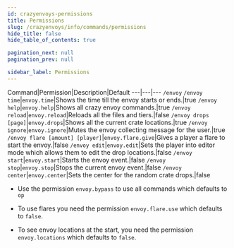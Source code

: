 ```yaml
---
id: crazyenvoys-permissions
title: Permissions
slug: /crazyenvoys/info/commands/permissions
hide_title: false
hide_table_of_contents: true

pagination_next: null
pagination_prev: null

sidebar_label: Permissions
---
```

Command|Permission|Description|Default
---|---|---
`/envoy` `/envoy time`|`envoy.time`|Shows the time till the envoy starts or ends.|true
`/envoy help`|`envoy.help`|Shows all crazy envoy commands.|true
`/envoy reload`|`envoy.reload`|Reloads all the files and tiers.|false
`/envoy drops [page]`|`envoy.drops`|Shows all the current crate locations.|true
`/envoy ignore`|`envoy.ignore`|Mutes the envoy collecting message for the user.|true
`/envoy flare [amount] [player]`|`envoy.flare.give`|Gives a player a flare to start the envoy.|false
`/envoy edit`|`envoy.edit`|Sets the player into editor mode which allows them to edit the drop locations.|false
`/envoy start`|`envoy.start`|Starts the envoy event.|false
`/envoy stop`|`envoy.stop`|Stops the current envoy event.|false
`/envoy center`|`envoy.center`|Sets the center for the random crate drops.|false

* Use the permission `envoy.bypass` to use all commands which defaults to `op`

* To use flares you need the permission `envoy.flare.use` which defaults to `false`.

* To see envoy locations at the start, you need the permission `envoy.locations` which defaults to `false`.
